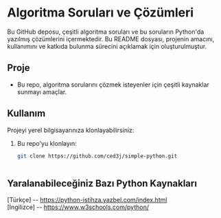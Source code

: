 # Algoritma Soruları ve Çözümleri

Bu GitHub deposu, çeşitli algoritma soruları ve bu soruların Python'da yazılmış çözümlerini içermektedir. 
Bu README dosyası, projenin amacını, kullanımını ve katkıda bulunma sürecini açıklamak için oluşturulmuştur.



## Proje

- Bu repo, algoritma sorularını çözmek isteyenler için çeşitli kaynaklar sunmayı amaçlar.



## Kullanım

Projeyi yerel bilgisayarınıza klonlayabilirsiniz:

1. Bu repo'yu klonlayın:
   ```bash
   git clone https://github.com/ced3j/simple-python.git



## Yaralanabileceğiniz Bazı Python Kaynakları

[Türkçe] -- https://python-istihza.yazbel.com/index.html  
[İngilizce] -- https://www.w3schools.com/python/
